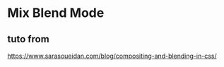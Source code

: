 # Mix Blend Mode

## tuto from
https://www.sarasoueidan.com/blog/compositing-and-blending-in-css/



